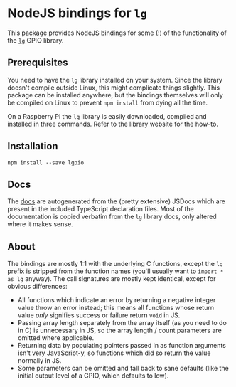 # NodeJS bindings for `lg`

This package provides NodeJS bindings for some (!) of the functionality
of the [`lg`](http://abyz.me.uk/lg/index.html) GPIO library.

## Prerequisites

You need to have the `lg` library installed on your system.
Since the library doesn't compile outside Linux, this might complicate
things slightly. This package can be installed anywhere, but the bindings
themselves will only be compiled on Linux to prevent `npm install` from
dying all the time.

On a Raspberry Pi the `lg` library is easily downloaded, compiled and installed
in three commands. Refer to the library website for the how-to.

## Installation

```shell
npm install --save lgpio
```

## Docs

The [docs](./docs) are autogenerated from the (pretty extensive) JSDocs which are
present in the included TypeScript declaration files. Most of the documentation is
copied verbatim from the `lg` library docs, only altered where it makes sense.

## About

The bindings are mostly 1:1 with the underlying C functions, except the `lg`
prefix is stripped from the function names (you'll usually want to `import * as lg`
anyway). The call signatures are mostly kept identical, except for obvious
differences:
 - All functions which indicate an error by returning a negative integer value
   throw an error instead; this means all functions whose return value _only_
   signifies success or failure return `void` in JS.
 - Passing array length separately from the array itself (as you need to do in C)
   is unnecessary in JS, so the array length / count parameters are omitted where
   applicable.
 - Returning data by populating pointers passed in as function arguments isn't
   very JavaScript-y, so functions which did so return the value normally in JS.
 - Some parameters can be omitted and fall back to sane defaults (like the initial
   output level of a GPIO, which defaults to low).
